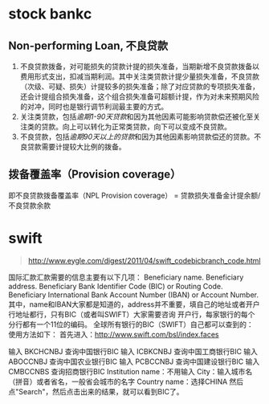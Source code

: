 # stock bankc

## Non-performing Loan, 不良贷款
1. 不良贷款拨备，对可能损失的贷款计提的损失准备，当期新增不良贷款拨备以费用形式支出，扣减当期利润。其中关注类贷款计提少量损失准备，不良贷款（次级、可疑、损失）计提较多的损失准备；除了对应贷款的专项损失准备，还会计提组合损失准备，这个组合损失准备可超额计提，作为对未来预期风险的对冲，同时也是银行调节利润最主要的方式。
2. 关注类贷款，包括*逾期1-90天贷款*和因为其他因素可能影响贷款偿还被化至关注类的贷款。向上可以转化为正常类贷款，向下可以变成不良贷款。
3. 不良贷款，包括*逾期90天以上的贷款*和因为其他因素影响贷款偿还的贷款。不良贷款需要计提较大比例的拨备。

## 拨备覆盖率（Provision coverage）
即不良贷款拨备覆盖率（NPL Provision coverage） = 贷款损失准备金计提余额/不良贷款余款

# swift
> http://www.eygle.com/digest/2011/04/swift_codebicbranch_code.html

国际汇款汇款需要的信息主要有以下几项：
Beneficiary name.
Beneficiary address.
Beneficiary Bank Identifier Code (BIC) or Routing Code.
Beneficiary International Bank Account Number (IBAN) or Account Number.
其中，name和IBAN大家都是知道的，address并不重要，填自己的地址或者开户行地址都行，只有BIC（或者叫SWIFT）大家需要咨询 开户行，每家银行的每个分行都有一个11位的编码。
全球所有银行的BIC（SWIFT）自己都可以查到的：
使用方法如下：
首先进入：http://www.swift.com/bsl/index.faces

输入 BKCHCNBJ 查询中国银行BIC
输入 ICBKCNBJ 查询中国工商银行BIC
输入 ABOCCNBJ 查询中国农业银行BIC
输入 PCBCCNBJ 查询中国建设银行BIC
输入 CMBCCNBS 查询招商银行BIC
Institution name：不用输入
City：输入城市名（拼音）或者省名，一般省会城市的名字
Country name：选择CHINA
然后点"Search"，然后点击出来的结果，就可以看到BIC了。
